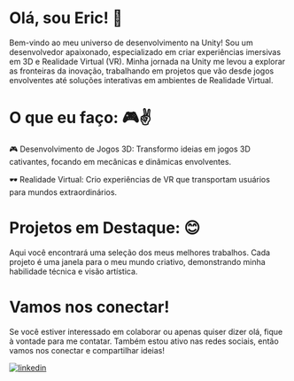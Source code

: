 # Olá, sou Eric! 👋

Bem-vindo ao meu universo de desenvolvimento na Unity! Sou um desenvolvedor apaixonado, especializado em criar experiências imersivas em 3D e Realidade Virtual (VR). Minha jornada na Unity me levou a explorar as fronteiras da inovação, trabalhando em projetos que vão desde jogos envolventes até soluções interativas em ambientes de Realidade Virtual.

# O que eu faço: 🎮✌️
🎮 Desenvolvimento de Jogos 3D: Transformo ideias em jogos 3D cativantes, focando em mecânicas e dinâmicas envolventes.

🕶️ Realidade Virtual: Crio experiências de VR que transportam usuários para mundos extraordinários.

# Projetos em Destaque: 😊
Aqui você encontrará uma seleção dos meus melhores trabalhos. Cada projeto é uma janela para o meu mundo criativo, demonstrando minha habilidade técnica e visão artística.

# Vamos nos conectar!
Se você estiver interessado em colaborar ou apenas quiser dizer olá, fique à vontade para me contatar. Também estou ativo nas redes sociais, então vamos nos conectar e compartilhar ideias!

[![linkedin](https://img.shields.io/badge/linkedin-0A66C2?style=for-the-badge&logo=linkedin&logoColor=white)](https://www.linkedin.com/in/lwurindo/)
